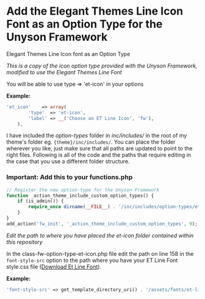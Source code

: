 # Add the Elegant Themes Line Icon Font as an Option Type for the Unyson Framework
Elegant Themes Line Icon font as an Option Type

*This is a copy of the icon option type provided with the Unyson Framework, modified to use the Elegant Themes Line Font*

You will be able to use type => 'et-icon' in your options

**Example:**
```php
'et_icon'    => array(
		'type'  => 'et-icon',
		'label' => __('Choose an ET Line Icon', 'fw'),
	),
```

I have included the *option-types* folder in *inc/includes/* in the root of my theme's folder eg. ```{theme}/inc/includes/```. You can place the folder wherever you like, just make sure that all paths are updated to point to the right files. Following is all of the code and the paths that require editing in the case that you use a different folder structure.

### Important: Add this to your functions.php

```php
// Register the new option-type for the Unyson Framework
function _action_theme_include_custom_option_types() {
    if (is_admin()) {
        require_once dirname(__FILE__) . '/inc/includes/option-types/et-icon/class-fw-option-type-et-icon.php';
    }
}
add_action('fw_init', '_action_theme_include_custom_option_types', 9);
```

*Edit the path to where you have placed the et-icon folder contained within this repository*

In the class-fw-option-type-et-icon.php file edit the path on line 158 in the ```font-style-src``` option to the path where you have your ET Line Font style.css file ([Download Et Line Font](http://www.elegantthemes.com/icons/et-line-font.zip)).

**Example:**
```php
'font-style-src' => get_template_directory_uri() . '/assets/fonts/et-line-font/style.css',
```

